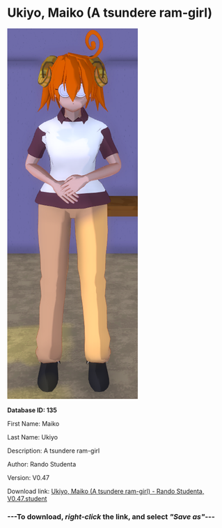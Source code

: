 # Ukiyo, Maiko (A tsundere ram-girl)

<img src="https://raw.githubusercontent.com/Arbiter1223/Daigaku-Gurashi-Custom-Students/master/Students/Files/Ukiyo%2C%20Maiko%20(A%20tsundere%20ram-girl).png" title="Ukiyo, Maiko (A tsundere ram-girl) - Rando Studenta, V0.47">

**Database ID: 135**

First Name: Maiko

Last Name: Ukiyo

Description: A tsundere ram-girl

Author: Rando Studenta

Version: V0.47

Download link: <a href="https://raw.githubusercontent.com/Arbiter1223/Daigaku-Gurashi-Custom-Students/master/Students/Files/Ukiyo%2C%20Maiko%20(A%20tsundere%20ram-girl)%20-%20Rando%20Studenta%2C%20V0.47.student">Ukiyo, Maiko (A tsundere ram-girl) - Rando Studenta, V0.47.student</a>

### ---**To download, _right-click_ the link, and select _"Save as"_**---

